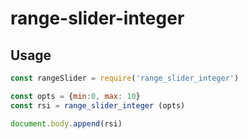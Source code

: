 # range-slider-integer

## Usage

```js
const rangeSlider = require('range_slider_integer')

const opts = {min:0, max: 10}
const rsi = range_slider_integer (opts)

document.body.append(rsi)
```

